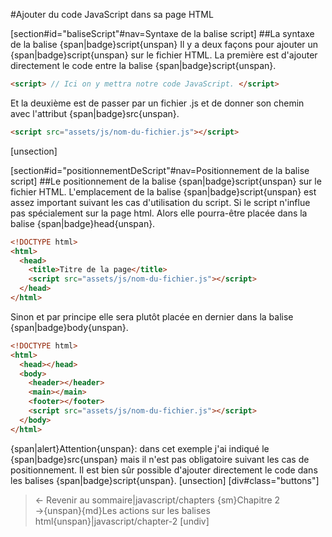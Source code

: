#Ajouter du code JavaScript dans sa page HTML

[section#id="baliseScript"#nav=Syntaxe de la balise script]
##La syntaxe de la balise {span|badge}script{unspan}
Il y a deux façons pour ajouter un {span|badge}script{unspan} sur le fichier HTML.
La première est d'ajouter directement le code entre la balise {span|badge}script{unspan}.
```html
<script> // Ici on y mettra notre code JavaScript. </script>
```
Et la deuxième est de passer par un fichier .js et de donner son chemin avec l'attribut {span|badge}src{unspan}.
```html
<script src="assets/js/nom-du-fichier.js"></script>
```
[unsection]

[section#id="positionnementDeScript"#nav=Positionnement de la balise script]
##Le positionnement de la balise {span|badge}script{unspan} sur le fichier HTML.
L'emplacement de la balise {span|badge}script{unspan} est assez important suivant les cas d'utilisation du script.
Si le script n'influe pas spécialement sur la page html. Alors elle pourra-être placée dans la balise {span|badge}head{unspan}.
```html
<!DOCTYPE html>
<html>
  <head>
    <title>Titre de la page</title>
    <script src="assets/js/nom-du-fichier.js"></script>
  </head>
</html>
```
Sinon et par principe elle sera plutôt placée en dernier dans la balise {span|badge}body{unspan}.
```html
<!DOCTYPE html>
<html>
  <head></head>
  <body>
    <header></header>
    <main></main>
    <footer></footer>
    <script src="assets/js/nom-du-fichier.js"></script>
  </body>
</html>
```
{span|alert}Attention{unspan}: dans cet exemple j'ai indiqué le {span|badge}src{unspan} mais il n'est pas obligatoire suivant les cas de positionnement. Il est bien sûr possible d'ajouter directement le code dans les balises {span|badge}script{unspan}.
[unsection]
[div#class="buttons"]
>← Revenir au sommaire|javascript/chapters
>{sm}Chapitre 2 →{unspan}{md}Les actions sur les balises html{unspan}|javascript/chapter-2
[undiv]